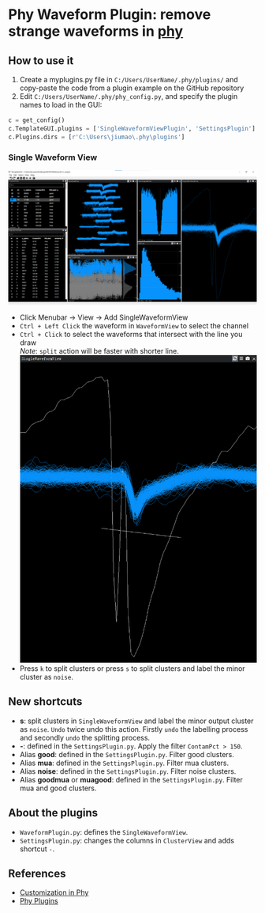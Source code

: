 # Phy Waveform Plugin: remove strange waveforms in [phy](https://github.com/cortex-lab/phy)

## How to use it  
1. Create a myplugins.py file in `C:/Users/UserName/.phy/plugins/` and copy-paste the code from a plugin example on the GitHub repository  
2. Edit `C:/Users/UserName/.phy/phy_config.py`, and specify the plugin names to load in the GUI:  
```python
c = get_config()
c.TemplateGUI.plugins = ['SingleWaveformViewPlugin', 'SettingsPlugin']  # list of plugin names to load in the TemplateGUI
c.Plugins.dirs = [r'C:\Users\jiumao\.phy\plugins']
```

### Single Waveform View
![](doc/phy.png)
* Click Menubar -> View -> Add SingleWaveformView
* `Ctrl + Left Click` the waveform in `WaveformView` to select the channel
* `Ctrl + Click` to select the waveforms that intersect with the line you draw  
*Note*: `split` action will be faster with shorter line.  
![](doc/SingleWaveformView.png)
* Press `k` to split clusters or press `s` to split clusters and label the minor cluster as `noise`.  


## New shortcuts
* **s**: split clusters in `SingleWaveformView` and label the minor output cluster as `noise`. `Undo` twice undo this action. Firstly `undo` the labelling process and secondly `undo` the splitting process.
* **-**: defined in the `SettingsPlugin.py`. Apply the filter `ContamPct > 150`.
* Alias **good**: defined in the `SettingsPlugin.py`. Filter good clusters.
* Alias **mua**: defined in the `SettingsPlugin.py`. Filter mua clusters.
* Alias **noise**: defined in the `SettingsPlugin.py`. Filter noise clusters.
* Alias **goodmua** or **muagood**: defined in the `SettingsPlugin.py`. Filter mua and good clusters.

## About the plugins
* `WaveformPlugin.py`: defines the `SingleWaveformView`.
* `SettingsPlugin.py`: changes the columns in `ClusterView` and adds shortcut `-`.

## References
* [Customization in Phy](https://github.com/cortex-lab/phy/blob/master/docs/customization.md)
* [Phy Plugins](https://github.com/cortex-lab/phy/blob/master/docs/plugins.md)